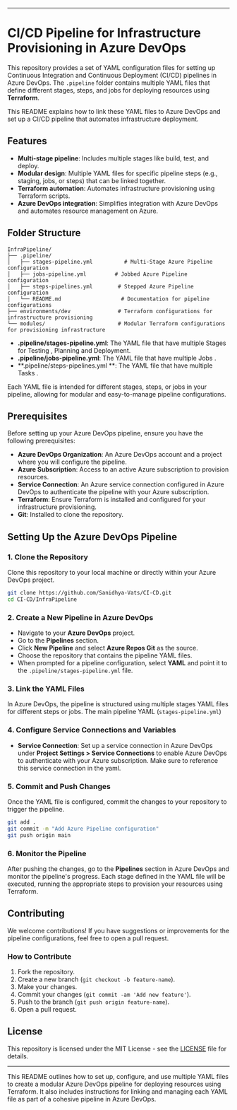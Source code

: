 

---

# CI/CD Pipeline for Infrastructure Provisioning in Azure DevOps

This repository provides a set of YAML configuration files for setting up Continuous Integration and Continuous Deployment (CI/CD) pipelines in Azure DevOps. The `.pipeline` folder contains multiple YAML files that define different stages, steps, and jobs for deploying resources using **Terraform**.

This README explains how to link these YAML files to Azure DevOps and set up a CI/CD pipeline that automates infrastructure deployment.

## Features

- **Multi-stage pipeline**: Includes multiple stages like build, test, and deploy.
- **Modular design**: Multiple YAML files for specific pipeline steps (e.g., staging, jobs, or steps) that can be linked together.
- **Terraform automation**: Automates infrastructure provisioning using Terraform scripts.
- **Azure DevOps integration**: Simplifies integration with Azure DevOps and automates resource management on Azure.

## Folder Structure

```
InfraPipeline/
├── .pipeline/
│   ├── stages-pipeline.yml          # Multi-Stage Azure Pipeline configuration
│   ├── jobs-pipeline.yml         # Jobbed Azure Pipeline configuration
│   ├── steps-pipelines.yml        # Stepped Azure Pipeline configuration
│   └── README.md                   # Documentation for pipeline configurations
├── environments/dev               # Terraform configurations for infrastructure provisioning
└── modules/                       # Modular Terraform configurations for provisioning infrastructure
```

- **.pipeline/stages-pipeline.yml**: The YAML file that have multiple Stages for Testing , Planning and Deployment.
- **.pipeline/jobs-pipeline.yml**: The YAML file that have multiple Jobs .
- **.pipeline/steps-pipelines.yml **: The YAML file that have multiple Tasks .

Each YAML file is intended for different stages, steps, or jobs in your pipeline, allowing for modular and easy-to-manage pipeline configurations.

## Prerequisites

Before setting up your Azure DevOps pipeline, ensure you have the following prerequisites:

- **Azure DevOps Organization**: An Azure DevOps account and a project where you will configure the pipeline.
- **Azure Subscription**: Access to an active Azure subscription to provision resources.
- **Service Connection**: An Azure service connection configured in Azure DevOps to authenticate the pipeline with your Azure subscription.
- **Terraform**: Ensure Terraform is installed and configured for your infrastructure provisioning.
- **Git**: Installed to clone the repository.

## Setting Up the Azure DevOps Pipeline

### 1. Clone the Repository

Clone this repository to your local machine or directly within your Azure DevOps project.

```bash
git clone https://github.com/Sanidhya-Vats/CI-CD.git
cd CI-CD/InfraPipeline
```

### 2. Create a New Pipeline in Azure DevOps

- Navigate to your **Azure DevOps** project.
- Go to the **Pipelines** section.
- Click **New Pipeline** and select **Azure Repos Git** as the source.
- Choose the repository that contains the pipeline YAML files.
- When prompted for a pipeline configuration, select **YAML** and point it to the `.pipeline/stages-pipeline.yml` file.

### 3. Link the YAML Files

In Azure DevOps, the pipeline is structured using multiple stages YAML files for different steps or jobs. The main pipeline YAML (`stages-pipeline.yml`) 


### 4. Configure Service Connections and Variables

- **Service Connection**: Set up a service connection in Azure DevOps under **Project Settings > Service Connections** to enable Azure DevOps to authenticate with your Azure subscription. Make sure to reference this service connection in the yaml.

### 5. Commit and Push Changes

Once the YAML file is configured, commit the changes to your repository to trigger the pipeline.

```bash
git add .
git commit -m "Add Azure Pipeline configuration"
git push origin main
```

### 6. Monitor the Pipeline

After pushing the changes, go to the **Pipelines** section in Azure DevOps and monitor the pipeline's progress. Each stage defined in the YAML file will be executed, running the appropriate steps to provision your resources using Terraform.

## Contributing

We welcome contributions! If you have suggestions or improvements for the pipeline configurations, feel free to open a pull request.

### How to Contribute

1. Fork the repository.
2. Create a new branch (`git checkout -b feature-name`).
3. Make your changes.
4. Commit your changes (`git commit -am 'Add new feature'`).
5. Push to the branch (`git push origin feature-name`).
6. Open a pull request.

## License

This repository is licensed under the MIT License - see the [LICENSE](LICENSE) file for details.

---

This README outlines how to set up, configure, and use multiple YAML files to create a modular Azure DevOps pipeline for deploying resources using Terraform. It also includes instructions for linking and managing each YAML file as part of a cohesive pipeline in Azure DevOps.
